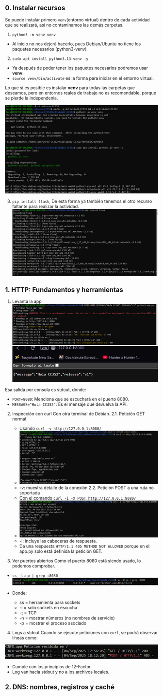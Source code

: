 ## 0. Instalar recursos 
Se puede instalar primero `venv`(entorno virtual) dentro de cada actividad que se realizará, así no contaminamos las demás carpetas.
1. `python3 -m venv venv`
* Al inicio no nos dejerá hacerlo, pues Debian/Ubuntu no tiene los paquetes necesarios (python3-venv)
2. `sudo apt install python3.13-venv -y`
* Ya después de poder tener los paquetes necesarios podremos usar **venv**.
* `source venv/bin/activate` es la forma para iniciar en el entorno virtual.  

Lo que si es posible es instalar **venv** para todas las carpetas que deseamos, pero en entornos reales de trabajo no es recomendable, porque se pierde la independenia.


![0.1](imagenes/instalar_recursos_1.PNG)

3. `pip install flask`, De esta forma ya también tenemos el otro recurso faltante para realizar la actividad.
![0.2](imagenes/instalar_recursos_2.PNG)


## 1. HTTP: Fundamentos y herramientas
1. Levanta la app 
![1.1](imagenes/run_app_py_1.PNG)
![1.2](imagenes/run_app_py_2.PNG)

Esa salida por consola es stdout, donde: 
* `PORT=8080`: Menciona que se escuchará en el puerto 8080.
* `MESSAGE="Hola CC3S2"`: Es el mensaje que devuelva la API.


2. Inspección con curl
Con otra terminal de Debian.
2.1. Petición GET normal
   * Usando `curl -v http://127.0.0.1:8080/`
   * ![2.1.1](imagenes/curl_1.PNG)
   * -v: muestra detalle de la conexión
2.2. Petición POST a una ruta no soportada
   * Con el comando `curl -i -X POST http://127.0.0.1:8080/`
   * ![2.2.1](imagenes/curl_2.PNG)
   * -i: incluye las cabeceras de respuesta.
   * Da una respuesta `HTTP/1.1 405 METHOD NOT ALLOWED` porque en el app.py solo está definida la petición GET.


3. Ver puertos abiertos
Como el puerto 8080 está siendo usado, lo podemos comprobar.
* `ss -ltnp | grep :8080`
![3.1](imagenes/puerto_1.PNG)

* Donde:
  * ss = herramienta para sockets
  * -l = solo sockets en escucha
  * -t = TCP
  * -n = mostrar números (no nombres de servicio)
  * -p = mostrar el proceso asociado

4. Logs a stdout
Cuando se ejecute peticiones con `curl`, se podrá observar líneas como:

![4.1](imagenes/stdout_1.PNG)
* Cumple con los principios de 12-Factor.
* Log van hacia stdout y no a los archivos locales.


## 2. DNS: nombres, registros y caché

























